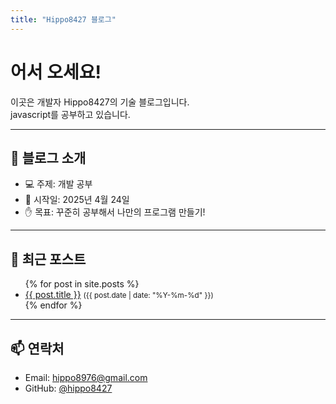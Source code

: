 ```yaml
---
title: "Hippo8427 블로그"
---
```


# 어서 오세요!

이곳은 개발자 Hippo8427의 기술 블로그입니다.  
javascript를 공부하고 있습니다.

---

## 📌 블로그 소개

- 💻 주제: 개발 공부
- 📅 시작일: 2025년 4월 24일
- ✋ 목표: 꾸준히 공부해서 나만의 프로그램 만들기!

---

## 📝 최근 포스트

<ul>
  {% for post in site.posts %}
    <li>
      <a href="{{ post.url }}">{{ post.title }}</a>
      <small>({{ post.date | date: "%Y-%m-%d" }})</small>
    </li>
  {% endfor %}
</ul>

---

## 📫 연락처


- Email: hippo8976@gmail.com
- GitHub: [@hippo8427](https://github.com/hippo8427)
